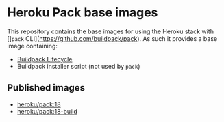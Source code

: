 # Heroku Pack base images

This repository contains the base images for using the Heroku stack with []`pack` CLI](https://github.com/buildpack/pack). As such it provides a base image containing:

* [Buildpack Lifecycle](https://github.com/buildpack/lifecycle)
* Buildpack installer script (not used by `pack`)

## Published images

* [heroku/pack:18](https://hub.docker.com/r/heroku/pack/tags/)
* [heroku/pack:18-build](https://hub.docker.com/r/heroku/pack/tags/)
